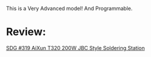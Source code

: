 This is a Very Advanced model! And Programmable.

# Review:
[SDG #319 AiXun T320 200W JBC Style Soldering Station](https://youtu.be/-ug7rLdOWto)
